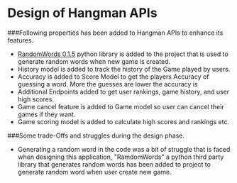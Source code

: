 # Design of Hangman APIs

###Following properties has been added to Hangman APIs to enhance its features.

- [RandomWords 0.1.5](https://pypi.python.org/pypi/RandomWords/0.1.5) python library is added to the project that is used to generate random words when new game is created.
- History model is added to track the history of the Game played by users.
- Accuracy is added to Score Model to get the players Accuracy of guessing a word. More the guesses are lower the accuracy is
- Additional Endpoints added to get user rankings, game history, and user high scores.
- Game cancel feature is added to Game model so user can cancel their games if they want.
- Game scoring model is added to calculate high scores and rankings etc.

###Some trade-Offs and struggles during the design phase.

- Generating a random word in the code was a bit of struggle that is faced when designing this application, "RamdomWords" a python third party library that generates random words has been added to project to generate random word when user create new game.

